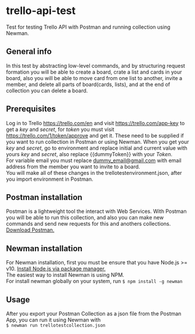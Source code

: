 # trello-api-test
Test for testing Trello API with Postman and running collection using Newman.
## General info
In this test by abstracting low-level commands, and by structuring request formation you will be able to create a board, crate a list and cards in your board, also you will be able to move card from one list to another, invite a member, and delete all parts of board(cards, lists), and at the end of collection you can delete a board. 
## Prerequisites
Log in to Trello https://trello.com/en and visit https://trello.com/app-key to get a <em>key</em> and <em>secret</em>, for <em>token</em> you must visit https://trello.com/1/token/approve and get it. These need to be supplied if you want to run collection in Postman or using Newman.
When you get your <em>key</em> and <em>secret</em>, go to environment and replace initial and current value with yours <em>key</em> and <em>secret</em>, also replace {{dummyToken}} with your <em>Token</em>.<br />
For variable email you must replace dummy_email@gmail.com with email address from the member you want to invite to a board. <br />
You will make all of these changes in the trellotestenvironment.json, after you import environment in Postman.
## Postman installation
Postman is a lightweight tool the interact with Web Services. With Postman you will be able to run this collection, and also you can make new commands and send new requests for this and anothers collections.<br /> <a href ="https://www.postman.com/downloads/ ">Download Postman.</a> 
## Newman installation
For Newman installation, first you must be ensure that you have Node.js >= v10. <a href ="https://nodejs.org/en/download/package-manager/">Install Node.js via package manager.</a> <br />
The easiest way to install Newman is using NPM.<br />
For install newman globally on your system, run `$ npm install -g newman`
## Usage 
 After you export your Postman Collection as a json file from the Postman App, you can run it using Newman with <br />
 `$ newman run trellotestcollection.json`

